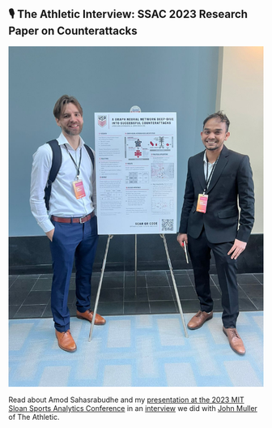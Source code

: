 ## 🎙 The Athletic Interview: SSAC 2023 Research Paper on Counterattacks

<img src="/imgs/sloan.jpeg" class="center-img"/>

Read about Amod Sahasrabudhe and my [presentation at the 2023 MIT Sloan Sports Analytics Conference](https://unravelsports.github.io/2023/03/02/ssac23.html) in an [interview](https://theathletic.com/4330768/2023/03/27/sloan-conference-counter-attack-bekkers/)
 we did with [John Muller](https://twitter.com/johnspacemuller) of The Athletic.



